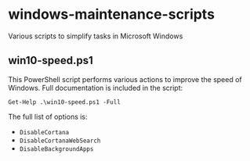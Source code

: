 # windows-maintenance-scripts
Various scripts to simplify tasks in Microsoft Windows

## win10-speed.ps1
This PowerShell script performs various actions to improve the speed of Windows.  Full documentation is included in the script:

`Get-Help .\win10-speed.ps1 -Full`

The full list of options is:

* `DisableCortana`
* `DisableCortanaWebSearch`
* `DisableBackgroundApps`
